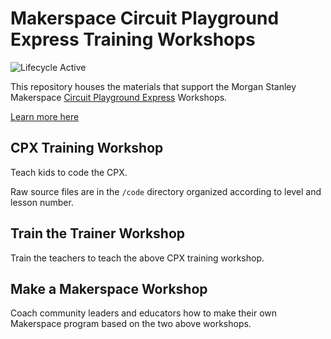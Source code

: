 # Makerspace Circuit Playground Express Training Workshops

![Lifecycle Active](https://badgen.net/badge/Lifecycle/Active/green)  

This repository houses the materials that support the Morgan Stanley Makerspace [Circuit Playground Express](https://www.adafruit.com/product/3333) Workshops.

[Learn more here](https://morgan-stanley.github.io/cpx-training/)

## CPX Training Workshop

Teach kids to code the CPX.

Raw source files are in the `/code` directory organized according to level and lesson number.

## Train the Trainer Workshop

Train the teachers to teach the above CPX training workshop.

## Make a Makerspace Workshop

Coach community leaders and educators how to make their own Makerspace program based on the two above workshops.
